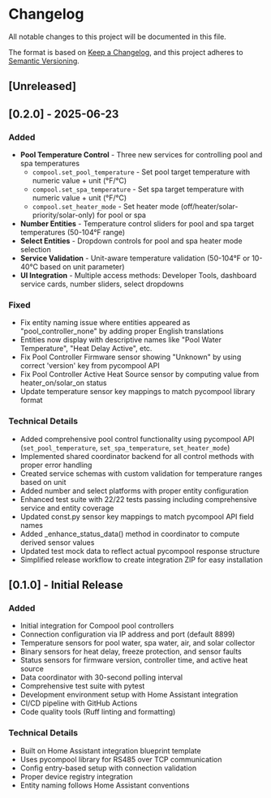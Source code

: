 # Changelog

All notable changes to this project will be documented in this file.

The format is based on [Keep a Changelog](https://keepachangelog.com/en/1.0.0/),
and this project adheres to [Semantic Versioning](https://semver.org/spec/v2.0.0.html).

## [Unreleased]

## [0.2.0] - 2025-06-23

### Added
- **Pool Temperature Control** - Three new services for controlling pool and spa temperatures
  - `compool.set_pool_temperature` - Set pool target temperature with numeric value + unit (°F/°C)
  - `compool.set_spa_temperature` - Set spa target temperature with numeric value + unit (°F/°C)
  - `compool.set_heater_mode` - Set heater mode (off/heater/solar-priority/solar-only) for pool or spa
- **Number Entities** - Temperature control sliders for pool and spa target temperatures (50-104°F range)
- **Select Entities** - Dropdown controls for pool and spa heater mode selection
- **Service Validation** - Unit-aware temperature validation (50-104°F or 10-40°C based on unit parameter)
- **UI Integration** - Multiple access methods: Developer Tools, dashboard service cards, number sliders, select dropdowns

### Fixed
- Fix entity naming issue where entities appeared as "pool_controller_none" by adding proper English translations
- Entities now display with descriptive names like "Pool Water Temperature", "Heat Delay Active", etc.
- Fix Pool Controller Firmware sensor showing "Unknown" by using correct 'version' key from pycompool API
- Fix Pool Controller Active Heat Source sensor by computing value from heater_on/solar_on status
- Update temperature sensor key mappings to match pycompool library format

### Technical Details
- Added comprehensive pool control functionality using pycompool API (`set_pool_temperature`, `set_spa_temperature`, `set_heater_mode`)
- Implemented shared coordinator backend for all control methods with proper error handling
- Created service schemas with custom validation for temperature ranges based on unit
- Added number and select platforms with proper entity configuration
- Enhanced test suite with 22/22 tests passing including comprehensive service and entity coverage
- Updated const.py sensor key mappings to match pycompool API field names
- Added _enhance_status_data() method in coordinator to compute derived sensor values
- Updated test mock data to reflect actual pycompool response structure
- Simplified release workflow to create integration ZIP for easy installation

## [0.1.0] - Initial Release

### Added
- Initial integration for Compool pool controllers
- Connection configuration via IP address and port (default 8899)
- Temperature sensors for pool water, spa water, air, and solar collector
- Binary sensors for heat delay, freeze protection, and sensor faults
- Status sensors for firmware version, controller time, and active heat source
- Data coordinator with 30-second polling interval
- Comprehensive test suite with pytest
- Development environment setup with Home Assistant integration
- CI/CD pipeline with GitHub Actions
- Code quality tools (Ruff linting and formatting)

### Technical Details
- Built on Home Assistant integration blueprint template
- Uses pycompool library for RS485 over TCP communication
- Config entry-based setup with connection validation
- Proper device registry integration
- Entity naming follows Home Assistant conventions